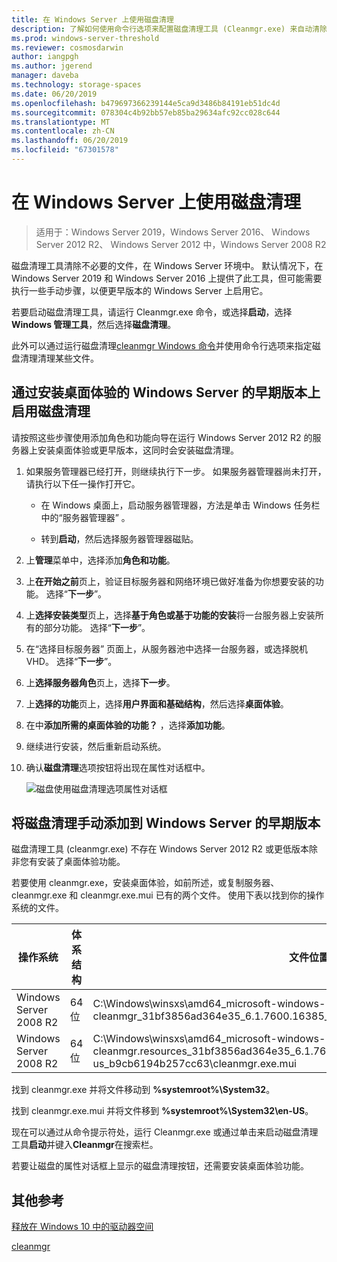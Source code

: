 ```yaml
---
title: 在 Windows Server 上使用磁盘清理
description: 了解如何使用命令行选项来配置磁盘清理工具 (Cleanmgr.exe) 来自动清除某些文件。
ms.prod: windows-server-threshold
ms.reviewer: cosmosdarwin
author: iangpgh
ms.author: jgerend
manager: daveba
ms.technology: storage-spaces
ms.date: 06/20/2019
ms.openlocfilehash: b479697366239144e5ca9d3486b84191eb51dc4d
ms.sourcegitcommit: 078304c4b92bb57eb85ba29634afc92cc028c644
ms.translationtype: MT
ms.contentlocale: zh-CN
ms.lasthandoff: 06/20/2019
ms.locfileid: "67301578"
---
```

# <a name="using-disk-cleanup-on-windows-server"></a>在 Windows Server 上使用磁盘清理

> 适用于：Windows Server 2019，Windows Server 2016、 Windows Server 2012 R2、 Windows Server 2012 中，Windows Server 2008 R2

磁盘清理工具清除不必要的文件，在 Windows Server 环境中。 默认情况下，在 Windows Server 2019 和 Windows Server 2016 上提供了此工具，但可能需要执行一些手动步骤，以便更早版本的 Windows Server 上启用它。

若要启动磁盘清理工具，请运行 Cleanmgr.exe 命令，或选择**启动**，选择**Windows 管理工具**，然后选择**磁盘清理**。

此外可以通过运行磁盘清理[cleanmgr Windows 命令](../../administration/windows-commands/clean-mgr.md)并使用命令行选项来指定磁盘清理清理某些文件。

## <a name="enable-disk-cleanup-on-an-earlier-version-of-windows-server-by-installing-the-desktop-experience"></a>通过安装桌面体验的 Windows Server 的早期版本上启用磁盘清理

请按照这些步骤使用添加角色和功能向导在运行 Windows Server 2012 R2 的服务器上安装桌面体验或更早版本，这同时会安装磁盘清理。

1. 如果服务管理器已经打开，则继续执行下一步。 如果服务器管理器尚未打开，请执行以下任一操作打开它。

   - 在 Windows 桌面上，启动服务器管理器，方法是单击 Windows 任务栏中的“服务器管理器”  。

   - 转到**启动**，然后选择服务器管理器磁贴。

1. 上**管理**菜单中，选择添加**角色和功能**。

1. 上**在开始之前**页上，验证目标服务器和网络环境已做好准备为你想要安装的功能。 选择“**下一步**”。

1. 上**选择安装类型**页上，选择**基于角色或基于功能的安装**将一台服务器上安装所有的部分功能。 选择“**下一步**”。

1. 在“选择目标服务器”  页面上，从服务器池中选择一台服务器，或选择脱机 VHD。 选择“**下一步**”。

1. 上**选择服务器角色**页上，选择**下一步**。

1. 上**选择的功能**页上，选择**用户界面和基础结构**，然后选择**桌面体验**。

1. 在中**添加所需的桌面体验的功能？** ，选择**添加功能**。

1. 继续进行安装，然后重新启动系统。

1. 确认**磁盘清理**选项按钮将出现在属性对话框中。

   ![磁盘使用磁盘清理选项属性对话框](media/diskpropswcleanup.png)

## <a name="manually-add-disk-cleanup-to-an-earlier-version-of-windows-server"></a>将磁盘清理手动添加到 Windows Server 的早期版本

磁盘清理工具 (cleanmgr.exe) 不存在 Windows Server 2012 R2 或更低版本除非您有安装了桌面体验功能。

若要使用 cleanmgr.exe，安装桌面体验，如前所述，或复制服务器、 cleanmgr.exe 和 cleanmgr.exe.mui 已有的两个文件。 使用下表以找到你的操作系统的文件。

| 操作系统  | 体系结构  | 文件位置  |
| ----------------- | -------------- | --------------- |
| Windows Server 2008 R2 | 64 位 | C:\Windows\winsxs\amd64_microsoft-windows-cleanmgr_31bf3856ad364e35_6.1.7600.16385_none_c9392808773cd7da\cleanmgr.exe 
| Windows Server 2008 R2 | 64 位 | C:\Windows\winsxs\amd64_microsoft-windows-cleanmgr.resources_31bf3856ad364e35_6.1.7600.16385_en-us_b9cb6194b257cc63\cleanmgr.exe.mui |

找到 cleanmgr.exe 并将文件移动到 **%systemroot%\System32**。

找到 cleanmgr.exe.mui 并将文件移到 **%systemroot%\System32\en-US**。

现在可以通过从命令提示符处，运行 Cleanmgr.exe 或通过单击来启动磁盘清理工具**启动**并键入**Cleanmgr**在搜索栏。

若要让磁盘的属性对话框上显示的磁盘清理按钮，还需要安装桌面体验功能。

## <a name="additional-references"></a>其他参考

[释放在 Windows 10 中的驱动器空间](https://support.microsoft.com/en-us/help/12425/windows-10-free-up-drive-space)

[cleanmgr](../../administration/windows-commands/clean-mgr.md)
